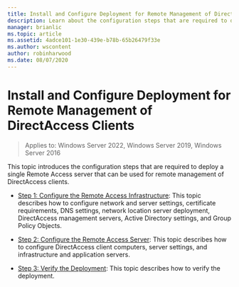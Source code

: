 ```yaml
---
title: Install and Configure Deployment for Remote Management of DirectAccess Clients
description: Learn about the configuration steps that are required to deploy a single Remote Access server that can be used for remote management of DirectAccess clients.
manager: brianlic
ms.topic: article
ms.assetid: 4adce101-1e30-439e-b78b-65b26479f33e
ms.author: wscontent
author: robinharwood
ms.date: 08/07/2020
---
```

# Install and Configure Deployment for Remote Management of DirectAccess Clients

>Applies to: Windows Server 2022, Windows Server 2019, Windows Server 2016

This topic introduces the configuration steps that are required to deploy a single  Remote Access server that can be used for remote management of DirectAccess clients.

-   [Step 1: Configure the Remote Access Infrastructure](Step-1-Configure-the-Remote-Access-Infrastructure.md): This topic describes how to configure network and server settings, certificate requirements, DNS settings, network location server deployment, DirectAccess management servers, Active Directory settings, and Group Policy Objects.

-   [Step 2: Configure the Remote Access Server](Step-2-Configure-the-Remote-Access-Server.md): This topic describes how to configure DirectAccess client computers, server settings, and infrastructure and application servers.

-   [Step 3: Verify the Deployment](Step-3-Verify-the-Deployment_2.md): This topic describes how to verify the deployment.




